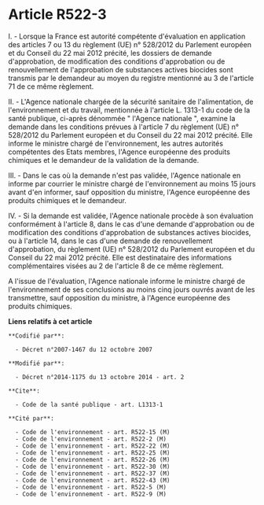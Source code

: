 # Article R522-3

I. - Lorsque la France est autorité compétente d'évaluation en application des articles 7 ou 13 du règlement (UE) n° 528/2012
du Parlement européen et du Conseil du 22 mai 2012 précité, les dossiers de demande d'approbation, de modification des
conditions d'approbation ou de renouvellement de l'approbation de substances actives biocides sont transmis par le demandeur
au moyen du registre mentionné au 3 de l'article 71 de ce même règlement. 

II. - L'Agence nationale chargée de la sécurité sanitaire de l'alimentation, de l'environnement et du travail, mentionnée à
l'article L. 1313-1 du code de la santé publique, ci-après dénommée " l'Agence nationale ", examine la demande dans les
conditions prévues à l'article 7 du règlement (UE) n° 528/2012 du Parlement européen et du Conseil du 22 mai 2012 précité.
Elle informe le ministre chargé de l'environnement, les autres autorités compétentes des Etats membres, l'Agence européenne
des produits chimiques et le demandeur de la validation de la demande. 

III. - Dans le cas où la demande n'est pas validée, l'Agence nationale en informe par courrier le ministre chargé de
l'environnement au moins 15 jours avant d'en informer, sauf opposition du ministre, l'Agence européenne des produits
chimiques et le demandeur. 

IV. - Si la demande est validée, l'Agence nationale procède à son évaluation conformément à l'article 8, dans le cas d'une
demande d'approbation ou de modification des conditions d'approbation de substances actives biocides, ou à l'article 14, dans
le cas d'une demande de renouvellement d'approbation, du règlement (UE) n° 528/2012 du Parlement européen et du Conseil du 22
mai 2012 précité. Elle est destinataire des informations complémentaires visées au 2 de l'article 8 de ce même règlement. 

A l'issue de l'évaluation, l'Agence nationale informe le ministre chargé de l'environnement de ses conclusions au moins cinq
jours ouvrés avant de les transmettre, sauf opposition du ministre, à l'Agence européenne des produits chimiques.

**Liens relatifs à cet article**

	**Codifié par**:

	  - Décret n°2007-1467 du 12 octobre 2007

	**Modifié par**:

	  - Décret n°2014-1175 du 13 octobre 2014 - art. 2

	**Cite**:

	  - Code de la santé publique - art. L1313-1

	**Cité par**:

	  - Code de l'environnement - art. R522-15 (M)
	  - Code de l'environnement - art. R522-2 (M)
	  - Code de l'environnement - art. R522-22 (M)
	  - Code de l'environnement - art. R522-25 (M)
	  - Code de l'environnement - art. R522-26 (M)
	  - Code de l'environnement - art. R522-30 (M)
	  - Code de l'environnement - art. R522-37 (M)
	  - Code de l'environnement - art. R522-43 (M)
	  - Code de l'environnement - art. R522-5 (M)
	  - Code de l'environnement - art. R522-9 (M)
